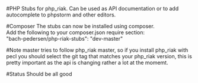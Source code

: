 #PHP Stubs for php_riak.
Can be used as API documentation or to add autocomplete to phpstorm and other editors.

#Composer
The stubs can now be installed using composer.  
Add the following to your composer.json require section:  
"bach-pedersen/php-riak-stubs": "dev-master"

#Note
master tries to follow php_riak master, so if you install php_riak with pecl you should select the git tag that matches your php_riak version, this is pretty important as the api is changing rather a lot at the momemt.

#Status
Should be all good
